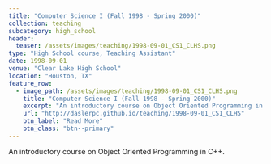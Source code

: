 ```yaml
---
title: "Computer Science I (Fall 1998 - Spring 2000)"
collection: teaching
subcategory: high_school
header: 
  teaser: /assets/images/teaching/1998-09-01_CS1_CLHS.png
type: "High School course, Teaching Assistant"
date: 1998-09-01
venue: "Clear Lake High School"
location: "Houston, TX"
feature_row: 
  - image_path: /assets/images/teaching/1998-09-01_CS1_CLHS.png
    title: "Computer Science I (Fall 1998 - Spring 2000)"
    excerpt: "An introductory course on Object Oriented Programming in C++.  "
    url: "http://daslerpc.github.io/teaching/1998-09-01_CS1_CLHS"
    btn_label: "Read More"
    btn_class: "btn--primary"
---
```


An introductory course on Object Oriented Programming in C++.  

